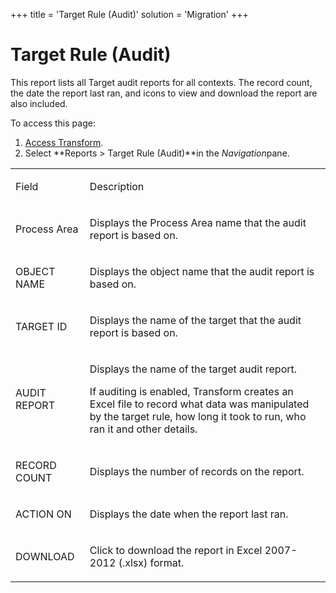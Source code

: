 +++
title = 'Target Rule (Audit)'
solution = 'Migration'
+++

# Target Rule (Audit)

This report lists all Target audit reports for all contexts. The record
count, the date the report last ran, and icons to view and download the
report are also included.

To access this page:

1.  [Access Transform](../Config/Access_Transform.htm).
2.  Select **Reports \> Target Rule (Audit)**in the *Navigation*pane.

<table>
<tbody>
<tr class="odd">
<td><p>Field</p></td>
<td><p>Description</p></td>
</tr>
<tr class="even">
<td><p>Process Area</p></td>
<td><p>Displays the Process Area name that the audit report is based on.</p></td>
</tr>
<tr class="odd">
<td><p>OBJECT NAME</p></td>
<td><p>Displays the object name that the audit report is based on.</p></td>
</tr>
<tr class="even">
<td><p>TARGET ID</p></td>
<td><p>Displays the name of the target that the audit report is based on.</p></td>
</tr>
<tr class="odd">
<td><p>AUDIT REPORT</p></td>
<td><p>Displays the name of the target audit report.</p>
<p>If auditing is enabled, Transform creates an Excel file to record what data was manipulated by the target rule, how long it took to run, who ran it and other details.</p></td>
</tr>
<tr class="even">
<td><p>RECORD COUNT</p></td>
<td><p>Displays the number of records on the report.</p></td>
</tr>
<tr class="odd">
<td><p>ACTION ON</p></td>
<td><p>Displays the date when the report last ran.</p></td>
</tr>
<tr class="even">
<td><p>DOWNLOAD</p></td>
<td><p>Click to download the report in Excel 2007-2012 (.xlsx) format.</p></td>
</tr>
</tbody>
</table>
